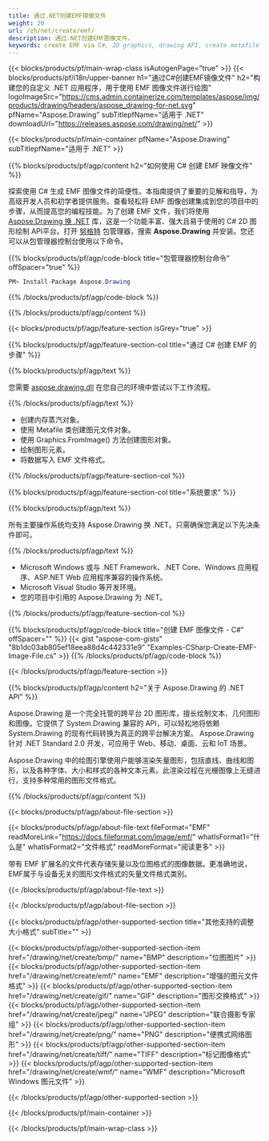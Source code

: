 ```yaml
---
title: 通过.NET创建EMF镜像文件
weight: 20
url: /zh/net/create/emf/
description: 通过.NET创建EMF图像文件。
keywords: create EMF via C#, 2D graphics, drawing API, create metafile C#, Drawing 适用于 .NET, save EMF image file, cross-platform 2D graphic library, Metafile class, vector graphics drawing, draw line, EMF image file, Graphics file formats
---
```


{{< blocks/products/pf/main-wrap-class isAutogenPage="true" >}}
{{< blocks/products/pf/i18n/upper-banner h1="通过C#创建EMF镜像文件" h2="构建您的自定义 .NET 应用程序，用于使用 EMF 图像文件进行绘图" logoImageSrc="https://cms.admin.containerize.com/templates/aspose/img/products/drawing/headers/aspose_drawing-for-net.svg" pfName="Aspose.Drawing" subTitlepfName="适用于 .NET" downloadUrl="https://releases.aspose.com/drawing/net/" >}}

{{< blocks/products/pf/main-container pfName="Aspose.Drawing" subTitlepfName="适用于 .NET" >}}


{{% blocks/products/pf/agp/content h2="如何使用 C# 创建 EMF 映像文件" %}}

探索使用 C# 生成 EMF 图像文件的简便性。本指南提供了重要的见解和指导，为高级开发人员和初学者提供服务。查看轻松将 EMF 图像创建集成到您的项目中的步骤，从而提高您的编程技能。为了创建 EMF 文件，我们将使用 [Aspose.Drawing 换 .NET](https://products.aspose.com/drawing/net) 库，这是一个功能丰富、强大且易于使用的 C# 2D 图形绘制 API平台。打开 [努格特](https://www.nuget.org/packages/aspose.drawing) 包管理器，搜索 **Aspose.Drawing** 并安装。您还可以从包管理器控制台使用以下命令。

{{% blocks/products/pf/agp/code-block title="包管理器控制台命令" offSpacer="true" %}}
```cs
PM> Install-Package Aspose.Drawing
```
{{% /blocks/products/pf/agp/code-block %}}

{{% /blocks/products/pf/agp/content %}}


{{< blocks/products/pf/agp/feature-section isGrey="true" >}}

{{% blocks/products/pf/agp/feature-section-col title="通过 C# 创建 EMF 的步骤" %}}

{{% blocks/products/pf/agp/text %}}

您需要 [aspose.drawing.dll](https://downloads.aspose.com/drawing/net) 在您自己的环境中尝试以下工作流程。

{{% /blocks/products/pf/agp/text %}}

+ 创建内存蒸汽对象。
+ 使用 Metafile 类创建图元文件对象。
+ 使用 Graphics.FromImage() 方法创建图形对象。
+ 绘制图形元素。
+ 将数据写入 EMF 文件格式。

{{% /blocks/products/pf/agp/feature-section-col %}}

{{% blocks/products/pf/agp/feature-section-col title="系统要求" %}}

{{% blocks/products/pf/agp/text %}}

所有主要操作系统均支持 Aspose.Drawing 换 .NET。只需确保您满足以下先决条件即可。

{{% /blocks/products/pf/agp/text %}}

- Microsoft Windows 或与 .NET Framework、.NET Core、Windows 应用程序、ASP.NET Web 应用程序兼容的操作系统。
- Microsoft Visual Studio 等开发环境。
- 您的项目中引用的 Aspose.Drawing 为 .NET。

{{% /blocks/products/pf/agp/feature-section-col %}}

{{% blocks/products/pf/agp/code-block title="创建 EMF 图像文件 - C#" offSpacer="" %}}
{{< gist "aspose-com-gists" "8b1dc03ab805ef18eea88d4c442331e9" "Examples-CSharp-Create-EMF-Image-File.cs" >}}
{{% /blocks/products/pf/agp/code-block %}}

{{< /blocks/products/pf/agp/feature-section >}}


<!-- aboutfile Starts -->

{{% blocks/products/pf/agp/content h2="关于 Aspose.Drawing 的 .NET API" %}}

Aspose.Drawing 是一个完全托管的跨平台 2D 图形库，擅长绘制文本、几何图形和图像。它提供了 System.Drawing 兼容的 API，可以轻松地将依赖 System.Drawing 的现有代码转换为真正的跨平台解决方案。 Aspose.Drawing 针对 .NET Standard 2.0 开发，可应用于 Web、移动、桌面、云和 IoT 场景。

Aspose.Drawing 中的绘图引擎使用户能够渲染矢量图形，包括直线、曲线和图形，以及各种字体、大小和样式的各种文本元素。此渲染过程在光栅图像上无缝进行，支持多种常用的图形文件格式。

{{% /blocks/products/pf/agp/content %}}


{{< blocks/products/pf/agp/about-file-section >}}

{{< blocks/products/pf/agp/about-file-text fileFormat="EMF" readMoreLink="https://docs.fileformat.com/image/emf/" whatIsFormat1="什么是" whatIsFormat2="文件格式" readMoreFormat="阅读更多" >}}

带有 EMF 扩展名的文件代表存储矢量以及位图格式的图像数据。更准确地说，EMF属于与设备无关的图形文件格式的矢量文件格式类别。

{{< /blocks/products/pf/agp/about-file-text >}}

{{< /blocks/products/pf/agp/about-file-section >}}

<!-- aboutfile Ends -->


{{< blocks/products/pf/agp/other-supported-section title="其他支持的调整大小格式" subTitle="" >}}

{{< blocks/products/pf/agp/other-supported-section-item href="/drawing/net/create/bmp/" name="BMP" description="位图图片" >}}
{{< blocks/products/pf/agp/other-supported-section-item href="/drawing/net/create/emf/" name="EMF" description="增强的图元文件格式" >}}
{{< blocks/products/pf/agp/other-supported-section-item href="/drawing/net/create/gif/" name="GIF" description="图形交换格式" >}}
{{< blocks/products/pf/agp/other-supported-section-item href="/drawing/net/create/jpeg/" name="JPEG" description="联合摄影专家组" >}}
{{< blocks/products/pf/agp/other-supported-section-item href="/drawing/net/create/png/" name="PNG" description="便携式网络图形" >}}
{{< blocks/products/pf/agp/other-supported-section-item href="/drawing/net/create/tiff/" name="TIFF" description="标记图像格式" >}}
{{< blocks/products/pf/agp/other-supported-section-item href="/drawing/net/create/wmf/" name="WMF" description="Microsoft Windows 图元文件" >}}


{{< /blocks/products/pf/agp/other-supported-section >}}

{{< /blocks/products/pf/main-container >}}

{{< /blocks/products/pf/main-wrap-class >}}
